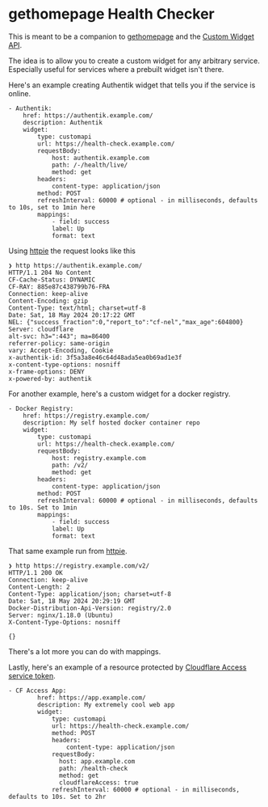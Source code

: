 # gethomepage Health Checker

This is meant to be a companion to [gethomepage](https://gethomepage.dev/latest/) and the [Custom Widget API](https://gethomepage.dev/latest/widgets/services/customapi/).

The idea is to allow you to create a custom widget for any arbitrary service. Especially useful for services where a prebuilt widget isn't there. 

Here's an example creating Authentik widget that tells you if the service is online. 

```
- Authentik:
    href: https://authentik.example.com/
    description: Authentik
    widget:
        type: customapi
        url: https://health-check.example.com/
        requestBody:
            host: authentik.example.com
            path: /-/health/live/
            method: get
        headers:
            content-type: application/json
        method: POST
        refreshInterval: 60000 # optional - in milliseconds, defaults to 10s, set to 1min here
        mappings:
            - field: success
            label: Up
            format: text
```

Using [httpie](https://httpie.io/) the request looks like this

```
❯ http https://authentik.example.com/
HTTP/1.1 204 No Content
CF-Cache-Status: DYNAMIC
CF-RAY: 885e87c438799b76-FRA
Connection: keep-alive
Content-Encoding: gzip
Content-Type: text/html; charset=utf-8
Date: Sat, 18 May 2024 20:17:22 GMT
NEL: {"success_fraction":0,"report_to":"cf-nel","max_age":604800}
Server: cloudflare
alt-svc: h3=":443"; ma=86400
referrer-policy: same-origin
vary: Accept-Encoding, Cookie
x-authentik-id: 3f5a3a8e46c64d48ada5ea0b69ad1e3f
x-content-type-options: nosniff
x-frame-options: DENY
x-powered-by: authentik
```

For another example, here's a custom widget for a docker registry.

```
- Docker Registry:
    href: https://registry.example.com/
    description: My self hosted docker container repo
    widget:
        type: customapi
        url: https://health-check.example.com/
        requestBody:
            host: registry.example.com
            path: /v2/
            method: get
        headers:
            content-type: application/json
        method: POST
        refreshInterval: 60000 # optional - in milliseconds, defaults to 10s. Set to 1min
        mappings:
            - field: success
            label: Up
            format: text
```

That same example run from [httpie](https://httpie.io/).

```
❯ http https://registry.example.com/v2/
HTTP/1.1 200 OK
Connection: keep-alive
Content-Length: 2
Content-Type: application/json; charset=utf-8
Date: Sat, 18 May 2024 20:29:19 GMT
Docker-Distribution-Api-Version: registry/2.0
Server: nginx/1.18.0 (Ubuntu)
X-Content-Type-Options: nosniff

{}
```

There's a lot more you can do with mappings. 

Lastly, here's an example of a resource protected by [Cloudflare Access service token](https://developers.cloudflare.com/cloudflare-one/identity/service-tokens/).

```
- CF Access App:
        href: https://app.example.com/
        description: My extremely cool web app
        widget:
            type: customapi
            url: https://health-check.example.com/
            method: POST
            headers:
                content-type: application/json
            requestBody:
              host: app.example.com
              path: /health-check
              method: get
              cloudflareAccess: true
            refreshInterval: 60000 # optional - in milliseconds, defaults to 10s. Set to 2hr
```
